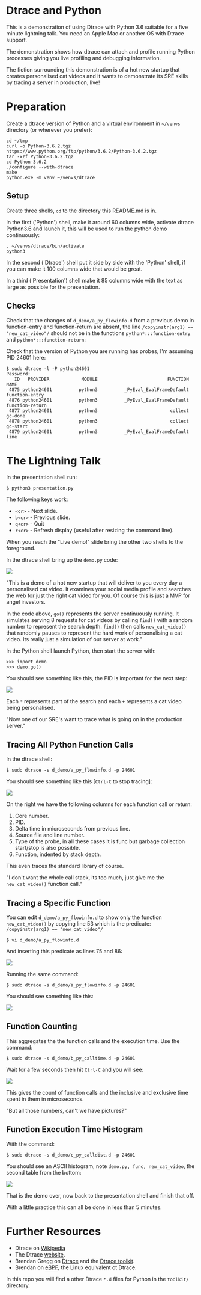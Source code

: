 # Dtrace and Python

This is a demonstration of using Dtrace with Python 3.6 suitable for a five minute lightning talk. You need an Apple Mac or another OS with Dtrace support.

The demonstration shows how dtrace can attach and profile running Python processes giving you live profiling and debugging information.

The fiction surrounding this demonstration is of a hot new startup that creates personalised cat videos and it wants to demonstrate its SRE skills by tracing a server in production, live!

# Preparation

Create a dtrace version of Python and a virtual environment in `~/venvs` directory (or wherever you prefer):

```
cd ~/tmp
curl -o Python-3.6.2.tgz https://www.python.org/ftp/python/3.6.2/Python-3.6.2.tgz
tar -xzf Python-3.6.2.tgz
cd Python-3.6.2
./configure --with-dtrace
make
python.exe -m venv ~/venvs/dtrace
```

## Setup

Create three shells, `cd` to the directory this README.md is in.

In the first ('Python') shell, make it around 60 columns wide, activate dtrace Python3.6 and launch it, this will be used to run the python demo continuously:

```
. ~/venvs/dtrace/bin/activate
python3
```

In the second ('Dtrace') shell put it side by side with the 'Python' shell, if you can make it 100 columns wide that would be great.

In a third ('Presentation') shell make it 85 columns wide with the text as large as possible for the presentation.

## Checks

Check that the changes of `d_demo/a_py_flowinfo.d` from a previous demo in function-entry and function-return are absent, the line `/copyinstr(arg1) == "new_cat_video"/` should not be in the functions `python*:::function-entry` and `python*:::function-return`:

Check that the version of Python you are running has probes, I'm assuming PID 24601 here:

```
$ sudo dtrace -l -P python24601
Password:
   ID   PROVIDER            MODULE                          FUNCTION NAME
 4875 python24601          python3          _PyEval_EvalFrameDefault function-entry
 4876 python24601          python3          _PyEval_EvalFrameDefault function-return
 4877 python24601          python3                           collect gc-done
 4878 python24601          python3                           collect gc-start
 4879 python24601          python3          _PyEval_EvalFrameDefault line
```

# The Lightning Talk

In the presentation shell run:

```
$ python3 presentation.py
```

The following keys work:

* `<cr>`  - Next slide.
* `b<cr>` - Previous slide.
* `q<cr>` - Quit
* `r<cr>` - Refresh display (useful after resizing the command line).

When you reach the "Live demo!" slide bring the other two shells to the foreground.

In the dtrace shell bring up the `demo.py` code:

![](images/demo.py.png)

"This is a demo of a hot new startup that will deliver to you every day a personalised cat video. It examines your social media profile and searches the web for just the right cat video for you. Of course this is just a MVP for angel investors.

In the code above, `go()` represents the server continuously running. It simulates serving 8 requests for cat videos by calling `find()` with a random number to represent the search depth. `find()` then calls `new_cat_video()` that randomly pauses to represent the hard work of personalising a cat video. Its really just a simulation of our server at work."

In the Python shell launch Python, then start the server with:

```
>>> import demo
>>> demo.go()
```

You should see something like this, the PID is important for the next step:

![](images/DemoRunning.png)

Each `*` represents part of the search and each `+` represents a cat video being personalised.

"Now one of our SRE's want to trace what is going on in the production server."

## Tracing All Python Function Calls

In the dtrace shell:

```
$ sudo dtrace -s d_demo/a_py_flowinfo.d -p 24601
```

You should see something like this [`Ctrl-C` to stop tracing]:

![](images/A_TracingFunctions.png)

On the right we have the following columns for each function call or return:

1. Core number.
2. PID.
3. Delta time in microseconds from previous line.
4. Source file and line number.
5. Type of the probe, in all these cases it is func but garbage collection start/stop is also possible.
6. Function, indented by stack depth.

This even traces the standard library of course.

"I don't want the whole call stack, its too much, just give me the `new_cat_video()` function call."

## Tracing a Specific Function

You can edit `d_demo/a_py_flowinfo.d` to show only the function `new_cat_video()` by copying line 53 which is the predicate: `/copyinstr(arg1) == "new_cat_video"/`

```
$ vi d_demo/a_py_flowinfo.d
```

And inserting this predicate as lines 75 and 86:

![](images/vi_edit.png)

Running the same command:

```
$ sudo dtrace -s d_demo/a_py_flowinfo.d -p 24601
```
You should see something like this:

![](images/A_TracingFunctions_2.png)

## Function Counting

This aggregates the the function calls and the execution time. Use the command:

```
$ sudo dtrace -s d_demo/b_py_calltime.d -p 24601
```

Wait for a few seconds then hit `Ctrl-C` and you will see:

![](images/B_FunctionCount.png)

This gives the count of function calls and the inclusive and exclusive time spent in them in microseconds.

"But all those numbers, can't we have pictures?"

## Function Execution Time Histogram

With the command:

```
$ sudo dtrace -s d_demo/c_py_calldist.d -p 24601
```

You should see an ASCII histogram, note `demo.py, func, new_cat_video`, the second table from the bottom:

![](images/C_TimeHistogram.png)

That is the demo over, now back to the presentation shell and finish that off.

With a little practice this can all be done in less than 5 minutes.

# Further Resources

* Dtrace on [Wikipedia](http://en.wikipedia.org/wiki/DTrace)
* The Dtrace [website](http://dtrace.org/blogs/).
* Brendan Gregg on [Dtrace](http://www.brendangregg.com/dtrace.html) and the [Dtrace toolkit](http://www.brendangregg.com/dtracetoolkit.html).
* Brendan on [eBPF](http://www.brendangregg.com/ebpf.html), the Linux equivalent ot Dtrace.

In this repo you will find a other Dtrace `*.d` files for Python in the `toolkit/` directory.
